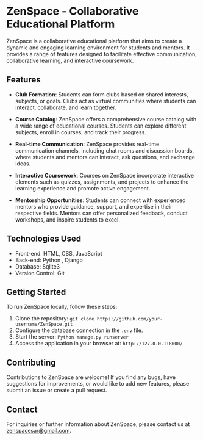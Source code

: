 # ZenSpace - Collaborative Educational Platform

ZenSpace is a collaborative educational platform that aims to create a dynamic and engaging learning environment for students and mentors. It provides a range of features designed to facilitate effective communication, collaborative learning, and interactive coursework.

## Features

- **Club Formation**: Students can form clubs based on shared interests, subjects, or goals. Clubs act as virtual communities where students can interact, collaborate, and learn together.

- **Course Catalog**: ZenSpace offers a comprehensive course catalog with a wide range of educational courses. Students can explore different subjects, enroll in courses, and track their progress.

- **Real-time Communication**: ZenSpace provides real-time communication channels, including chat rooms and discussion boards, where students and mentors can interact, ask questions, and exchange ideas.

- **Interactive Coursework**: Courses on ZenSpace incorporate interactive elements such as quizzes, assignments, and projects to enhance the learning experience and promote active engagement.

- **Mentorship Opportunities**: Students can connect with experienced mentors who provide guidance, support, and expertise in their respective fields. Mentors can offer personalized feedback, conduct workshops, and inspire students to excel.

## Technologies Used

- Front-end: HTML, CSS, JavaScript
- Back-end: Python , Django
- Database: Sqlite3
- Version Control: Git

## Getting Started

To run ZenSpace locally, follow these steps:

1. Clone the repository: `git clone https://github.com/your-username/ZenSpace.git`
2. Configure the database connection in the `.env` file.
3. Start the server: `Python manage.py runserver`
4. Access the application in your browser at: `http://127.0.0.1:8000/`

## Contributing

Contributions to ZenSpace are welcome! If you find any bugs, have suggestions for improvements, or would like to add new features, please submit an issue or create a pull request.


## Contact

For inquiries or further information about ZenSpace, please contact us at zenspacesar@gmail.com.
